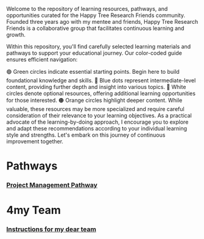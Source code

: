 Welcome to the repository of learning resources, pathways, and opportunities curated for the Happy Tree Research Friends community. Founded three years ago with my mentee and friends, Happy Tree Research Friends is a collaborative group that facilitates continuous learning and growth.

Within this repository, you'll find carefully selected learning materials and pathways to support your educational journey. Our color-coded guide ensures efficient navigation:

🟢 Green circles indicate essential starting points. Begin here to build foundational knowledge and skills.
🔵 Blue dots represent intermediate-level content, providing further depth and insight into various topics.
🔘 White circles denote optional resources, offering additional learning opportunities for those interested.
🟠 Orange circles highlight deeper content. While valuable, these resources may be more specialized and require careful consideration of their relevance to your learning objectives.
As a practical advocate of the learning-by-doing approach, I encourage you to explore and adapt these recommendations according to your individual learning style and strengths. Let's embark on this journey of continuous improvement together.

# Pathways
### [Project Management Pathway](https://github.com/Sdamirsa/HappyTreeResearchFriends/blob/main/Pathway_Project_Management.md)


# 4my Team
### [Instructions for my dear team](https://github.com/Sdamirsa/HappyTreeResearchFriends/blob/main/Instruction4myTeam.md)
